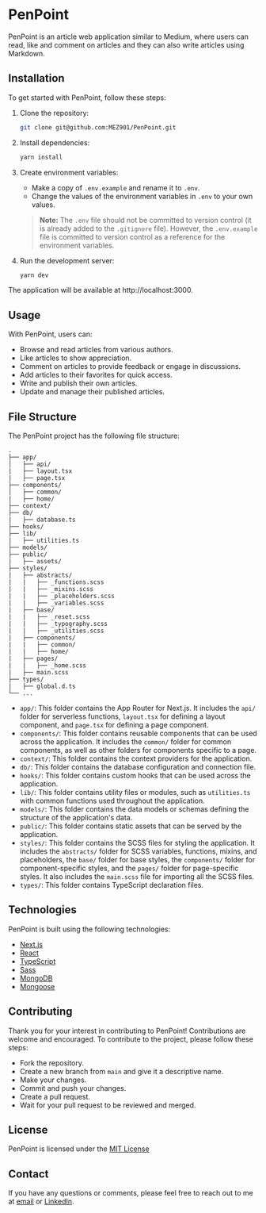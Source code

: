 # PenPoint

PenPoint is an article web application similar to Medium, where users can read, like and comment on articles and they can also write articles using Markdown.

## Installation

To get started with PenPoint, follow these steps:

1. Clone the repository:
    ```bash
    git clone git@github.com:MEZ901/PenPoint.git
    ```
2. Install dependencies:
   ```bash
   yarn install
   ```
3. Create environment variables:
   - Make a copy of `.env.example` and rename it to `.env`.
   - Change the values of the environment variables in `.env` to your own values.
    > **Note:** The `.env` file should not be committed to version control (it is already added to the `.gitignore` file). However, the `.env.example` file is committed to version control as a reference for the environment variables.
  
4. Run the development server:
   ```bash
   yarn dev
   ```
The application will be available at http://localhost:3000.

## Usage

With PenPoint, users can:
- Browse and read articles from various authors.
- Like articles to show appreciation.
- Comment on articles to provide feedback or engage in discussions.
- Add articles to their favorites for quick access.
- Write and publish their own articles.
- Update and manage their published articles.

## File Structure

The PenPoint project has the following file structure:
```
.
├── app/
│   ├── api/
|   ├── layout.tsx
|   ├── page.tsx
├── components/
│   ├── common/
|   ├── home/
├── context/
├── db/
|   ├── database.ts
├── hooks/
├── lib/
|   ├── utilities.ts
├── models/
├── public/
|   ├── assets/
├── styles/
|   ├── abstracts/
|   |   ├── _functions.scss
|   |   ├── _mixins.scss
|   |   ├── _placeholders.scss
|   |   ├── _variables.scss
|   ├── base/
|   |   ├── _reset.scss
|   |   ├── _typography.scss
|   |   ├── _utilities.scss
|   ├── components/
|   |   ├── common/
|   |   ├── home/
|   ├── pages/
|   |   ├── _home.scss
|   ├── main.scss
├── types/
|   ├── global.d.ts
└── ...
```
- `app/`: This folder contains the App Router for Next.js. It includes the `api/` folder for serverless functions, `layout.tsx` for defining a layout component, and `page.tsx` for defining a page component.
- `components/`: This folder contains reusable components that can be used across the application. It includes the `common/` folder for common components, as well as other folders for components specific to a page.
- `context/`: This folder contains the context providers for the application.
- `db/`: This folder contains the database configuration and connection file.
- `hooks/`: This folder contains custom hooks that can be used across the application.
- `lib/`: This folder contains utility files or modules, such as `utilities.ts` with common functions used throughout the application.
- `models/`: This folder contains the data models or schemas defining the structure of the application's data.
- `public/`: This folder contains static assets that can be served by the application.
- `styles/`: This folder contains the SCSS files for styling the application. It includes the `abstracts/` folder for SCSS variables, functions, mixins, and placeholders, the `base/` folder for base styles, the `components/` folder for component-specific styles, and the `pages/` folder for page-specific styles. It also includes the `main.scss` file for importing all the SCSS files.
- `types/`: This folder contains TypeScript declaration files.

## Technologies

PenPoint is built using the following technologies:
- [Next.js](https://nextjs.org/)
- [React](https://reactjs.org/)
- [TypeScript](https://www.typescriptlang.org/)
- [Sass](https://sass-lang.com/)
- [MongoDB](https://www.mongodb.com/)
- [Mongoose](https://mongoosejs.com/)
  
## Contributing

Thank you for your interest in contributing to PenPoint! Contributions are welcome and encouraged. To contribute to the project, please follow these steps:
- Fork the repository.
- Create a new branch from `main` and give it a descriptive name.
- Make your changes.
- Commit and push your changes.
- Create a pull request.
- Wait for your pull request to be reviewed and merged.

## License

PenPoint is licensed under the [MIT License](https://opensource.org/license/mit/)

## Contact

If you have any questions or comments, please feel free to reach out to me at [email](mailto:issammez44@gmail.com) or [LinkedIn](https://www.linkedin.com/in/mez901/).
